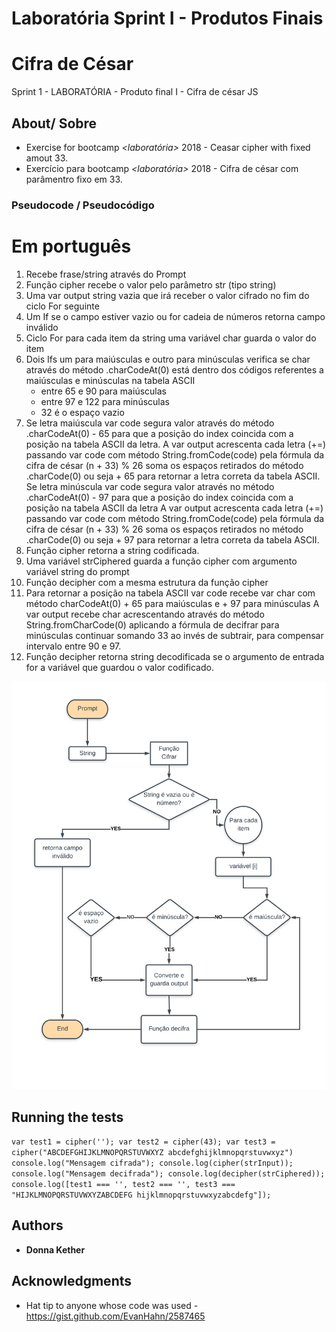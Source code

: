 # Laboratória Sprint I - Produtos Finais

# Cifra de César

Sprint 1 - LABORATÓRIA - Produto final I - Cifra de césar JS

## About/ Sobre

* Exercise for bootcamp *<laboratória>* 2018 - Ceasar cipher with fixed amout 33.
* Exercício para bootcamp *<laboratória>* 2018 - Cifra de césar com parâmentro fixo em 33.

### Pseudocode / Pseudocódigo

Em português
===================

1. Recebe frase/string através do Prompt
2. Função cipher recebe o valor pelo parâmetro str (tipo string)
3. Uma var output string vazia que irá receber o valor cifrado no fim do ciclo For seguinte
4. Um If se o campo estiver vazio ou for cadeia de números retorna campo inválido
5. Ciclo For para cada item da string uma variável char guarda o valor do item
6.  Dois Ifs um para maiúsculas e outro para minúsculas verifica se char através do método .charCodeAt(0) está dentro dos códigos
referentes a maiúsculas e minúsculas na tabela ASCII 
 	- entre 65 e 90 para maiúsculas
 	- entre 97 e 122 para minúsculas
 	- 32 é o espaço vazio
 7. Se letra maiúscula var code segura valor através do método .charCodeAt(0) - 65 para que a posição do index coincida com a posição na tabela ASCII da letra. 
A var output acrescenta cada letra (+=) passando var code com método String.fromCode(code) pela fórmula da cifra de césar (n + 33) % 26 soma os espaços retirados do método .charCode(0) ou seja + 65  para retornar a letra correta da tabela ASCII. 
 Se letra minúscula var code segura valor através no método .charCodeAt(0) - 97 para que a posição do index coincida com a posição na tabela ASCII da letra 
 A var output acrescenta cada letra (+=) passando var code com método String.fromCode(code) pela fórmula da cifra de césar (n + 33) % 26 soma os espaços retirados no método .charCode(0) ou seja + 97  para retornar a letra correta da tabela ASCII. 
 8. Função cipher retorna a string codificada.
 9. Uma variável strCiphered guarda a função cipher com argumento variável string do prompt
 10. Função decipher com a mesma estrutura da função cipher 
 11. Para retornar a posição na tabela ASCII  var code recebe  var char com método charCodeAt(0) + 65 para maiúsculas e + 97 para minúsculas
 A var output recebe char acrescentando através do método String.fromCharCode(0) aplicando a fórmula de decifrar para minúsculas continuar somando 33 ao invés de subtrair, para compensar intervalo entre 90 e 97.
 12. Função decipher retorna string decodificada se o argumento de entrada for a variável que guardou o valor codificado.
 
 ![Flowchart do programa](cifra-de-cesar.png "Primeiro flowchart de programa")

## Running the tests

``var test1 = cipher('');
var test2 = cipher(43);
var test3 = cipher("ABCDEFGHIJKLMNOPQRSTUVWXYZ abcdefghijklmnopqrstuvwxyz")
console.log("Mensagem cifrada");
console.log(cipher(strInput));
console.log("Mensagem decifrada");
console.log(decipher(strCiphered));
console.log([test1 === '', test2 === '', test3 === "HIJKLMNOPQRSTUVWXYZABCDEFG hijklmnopqrstuvwxyzabcdefg"]);``

## Authors

  * **Donna Kether** 
 
## Acknowledgments

* Hat tip to anyone whose code was used - https://gist.github.com/EvanHahn/2587465


